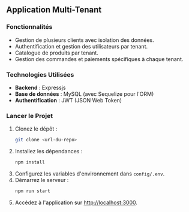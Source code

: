 ## Application Multi-Tenant

### Fonctionnalités
- Gestion de plusieurs clients avec isolation des données.
- Authentification et gestion des utilisateurs par tenant.
- Catalogue de produits par tenant.
- Gestion des commandes et paiements spécifiques à chaque tenant.

### Technologies Utilisées
- **Backend** : Expressjs
- **Base de données** : MySQL (avec Sequelize pour l'ORM)
- **Authentification** : JWT (JSON Web Token)

### Lancer le Projet
1. Clonez le dépôt :
   ```bash
   git clone <url-du-repo>
   ```
2. Installez les dépendances :
   ```bash
   npm install
   ```
3. Configurez les variables d'environnement dans `config/.env`.
4. Démarrez le serveur :
   ```bash
   npm run start
   ```
5. Accédez à l'application sur [http://localhost:3000](http://localhost:3000).
